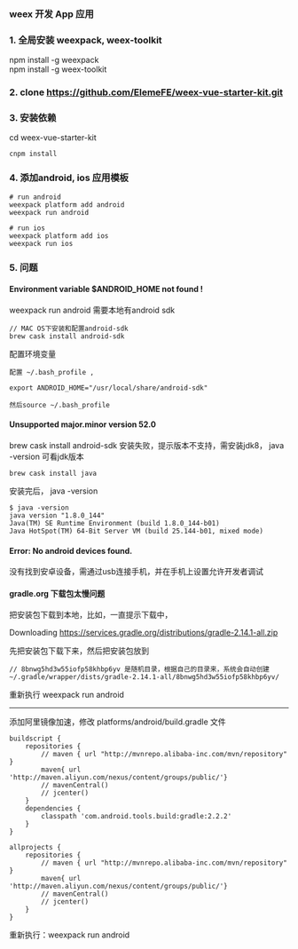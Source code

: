 ### weex 开发 App 应用


### 1. 全局安装 weexpack, weex-toolkit
  npm install -g weexpack  
  npm install -g weex-toolkit

### 2. clone https://github.com/ElemeFE/weex-vue-starter-kit.git


### 3. 安装依赖
cd weex-vue-starter-kit

```
cnpm install
```

### 4. 添加android, ios 应用模板
```
# run android
weexpack platform add android
weexpack run android

# run ios
weexpack platform add ios
weexpack run ios
```

### 5. 问题

#### Environment variable $ANDROID_HOME not found !
weexpack run android 需要本地有android sdk

```
// MAC OS下安装和配置android-sdk
brew cask install android-sdk
```
配置环境变量
```
配置 ~/.bash_profile ,

export ANDROID_HOME="/usr/local/share/android-sdk"

然后source ~/.bash_profile
```

#### Unsupported major.minor version 52.0
brew cask install android-sdk 安装失败，提示版本不支持，需安装jdk8， java -version 可看jdk版本
```
brew cask install java
```
安装完后， java -version
```
$ java -version
java version "1.8.0_144"
Java(TM) SE Runtime Environment (build 1.8.0_144-b01)
Java HotSpot(TM) 64-Bit Server VM (build 25.144-b01, mixed mode)
```

#### Error: No android devices found.
没有找到安卓设备，需通过usb连接手机，并在手机上设置允许开发者调试


#### gradle.org 下载包太慢问题
把安装包下载到本地，比如，一直提示下载中，

Downloading https://services.gradle.org/distributions/gradle-2.14.1-all.zip

先把安装包下载下来，然后把安装包放到

```
// 8bnwg5hd3w55iofp58khbp6yv 是随机目录，根据自己的目录来，系统会自动创建
~/.gradle/wrapper/dists/gradle-2.14.1-all/8bnwg5hd3w55iofp58khbp6yv/  
```
重新执行 weexpack run android

---

添加阿里镜像加速，修改 platforms/android/build.gradle 文件
```
buildscript {
    repositories {
        // maven { url "http://mvnrepo.alibaba-inc.com/mvn/repository" }
        maven{ url 'http://maven.aliyun.com/nexus/content/groups/public/'}
        // mavenCentral()
        // jcenter()
    }
    dependencies {
        classpath 'com.android.tools.build:gradle:2.2.2'
    }
}

allprojects {
    repositories {
        // maven { url "http://mvnrepo.alibaba-inc.com/mvn/repository" }
        maven{ url 'http://maven.aliyun.com/nexus/content/groups/public/'}
        // mavenCentral()
        // jcenter()
    }
}
```
重新执行：weexpack run android
